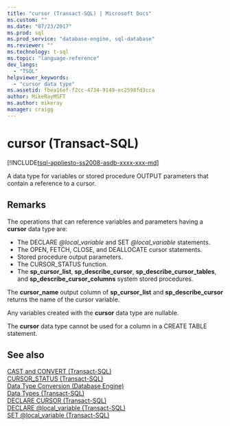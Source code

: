 ```yaml
---
title: "cursor (Transact-SQL) | Microsoft Docs"
ms.custom: ""
ms.date: "07/23/2017"
ms.prod: sql
ms.prod_service: "database-engine, sql-database"
ms.reviewer: ""
ms.technology: t-sql
ms.topic: "language-reference"
dev_langs: 
  - "TSQL"
helpviewer_keywords: 
  - "cursor data type"
ms.assetid: fbea16ef-f2cc-4734-9149-ec2598fd3cca
author: MikeRayMSFT
ms.author: mikeray
manager: craigg
---
```

# cursor (Transact-SQL)
[!INCLUDE[tsql-appliesto-ss2008-asdb-xxxx-xxx-md](../../includes/tsql-appliesto-ss2008-asdb-xxxx-xxx-md.md)]

A data type for variables or stored procedure OUTPUT parameters that contain a reference to a cursor.
  
## Remarks  
The operations that can reference variables and parameters having a **cursor** data type are:
-   The DECLARE *@local_variable* and SET *@local_variable* statements.  
-   The OPEN, FETCH, CLOSE, and DEALLOCATE cursor statements.  
-   Stored procedure output parameters.  
-   The CURSOR_STATUS function.  
-   The **sp_cursor_list**, **sp_describe_cursor**, **sp_describe_cursor_tables**, and **sp_describe_cursor_columns** system stored procedures.  
  
The **cursor_name** output column of **sp_cursor_list** and **sp_describe_cursor** returns the name of the cursor variable.
  
Any variables created with the **cursor** data type are nullable.
  
The **cursor** data type cannot be used for a column in a CREATE TABLE statement.
  
## See also
[CAST and CONVERT &#40;Transact-SQL&#41;](../../t-sql/functions/cast-and-convert-transact-sql.md)  
[CURSOR_STATUS &#40;Transact-SQL&#41;](../../t-sql/functions/cursor-status-transact-sql.md)  
[Data Type Conversion &#40;Database Engine&#41;](../../t-sql/data-types/data-type-conversion-database-engine.md)  
[Data Types &#40;Transact-SQL&#41;](../../t-sql/data-types/data-types-transact-sql.md)  
[DECLARE CURSOR &#40;Transact-SQL&#41;](../../t-sql/language-elements/declare-cursor-transact-sql.md)  
[DECLARE @local_variable &#40;Transact-SQL&#41;](../../t-sql/language-elements/declare-local-variable-transact-sql.md)  
[SET @local_variable &#40;Transact-SQL&#41;](../../t-sql/language-elements/set-local-variable-transact-sql.md)
  
  
